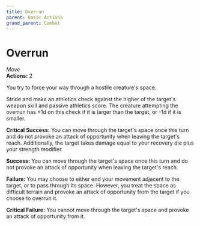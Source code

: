 ```yaml
---
title: Overrun
parent: Basic Actions
grand_parent: Combat
---
```


# Overrun
*Move*<br>
**Actions:** 2<br>

You try to force your way through a hostile creature's space.

Stride and make an athletics check against the higher of the target's weapon skill and passive athletics score. The creature attempting the overrun has +1d on this check if it is larger than the target, or -1d if it is smaller.

**Critical Success:** You can move through the target's space once this turn and do not provoke an attack of opportunity when leaving the target's reach. Additionally, the target takes damage equal to your recovery die plus your strength modifier.

**Success:** You can move through the target's space once this turn and do not provoke an attack of opportunity when leaving the target's reach.

**Failure:** You may choose to either end your movement adjacent to the target, or to pass through its space. However, you treat the space as difficult terrain and provoke an attack of opportunity from the target if you choose to overrun it.

**Critical Failure:** You cannot move through the target's space and provoke an attack of opportunity from it.

